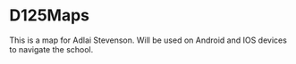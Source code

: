 # D125Maps

This is a map for Adlai Stevenson. Will be used on Android and IOS devices to 
navigate the school. 
